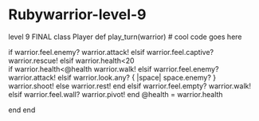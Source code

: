 Rubywarrior-level-9
===================

level 9 FINAL
class Player
  def play_turn(warrior)
    # cool code goes here
  
  if warrior.feel.enemy?
    warrior.attack!
  elsif warrior.feel.captive?
    warrior.rescue!
  elsif warrior.health<20  
    if warrior.health<@health
      warrior.walk!
    elsif warrior.feel.enemy?
      warrior.attack!
    elsif warrior.look.any? { |space| space.enemy? }
      warrior.shoot!
    else warrior.rest!
    end
  elsif warrior.feel.empty?
    warrior.walk!
    elsif warrior.feel.wall?
    warrior.pivot!
  end 
    @health = warrior.health
    
  end
  end

